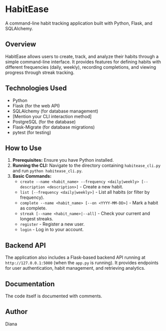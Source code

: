 # HabitEase

A command-line habit tracking application built with Python, Flask, and SQLAlchemy.

## Overview

HabitEase allows users to create, track, and analyze their habits through a simple command-line interface. It provides features for defining habits with different frequencies (daily, weekly), recording completions, and viewing progress through streak tracking.

## Technologies Used

* Python
* Flask (for the web API)
* SQLAlchemy (for database management)
* [Mention your CLI interaction method]
* PostgreSQL (for the database)
* Flask-Migrate (for database migrations)
* pytest (for testing)

## How to Use

1.  **Prerequisites:** Ensure you have Python installed.
2.  **Running the CLI:** Navigate to the directory containing `habitease_cli.py` and run `python habitease_cli.py`.
3.  **Basic Commands:**
    * `create --name <habit_name> --frequency <daily|weekly> [--description <description>]` - Create a new habit.
    * `list [--frequency <daily|weekly>]` - List all habits (or filter by frequency).
    * `complete --name <habit_name> [--on <YYYY-MM-DD>]` - Mark a habit as complete.
    * `streak [--name <habit_name>|--all]` - Check your current and longest streaks.
    * `register` - Register a new user.
    * `login` - Log in to your account.

## Backend API

The application also includes a Flask-based backend API running at `http://127.0.0.1:5000` (when the `app.py` is running). It provides endpoints for user authentication, habit management, and retrieving analytics.

## Documentation

The code itself is documented with comments.

## Author

Diana
